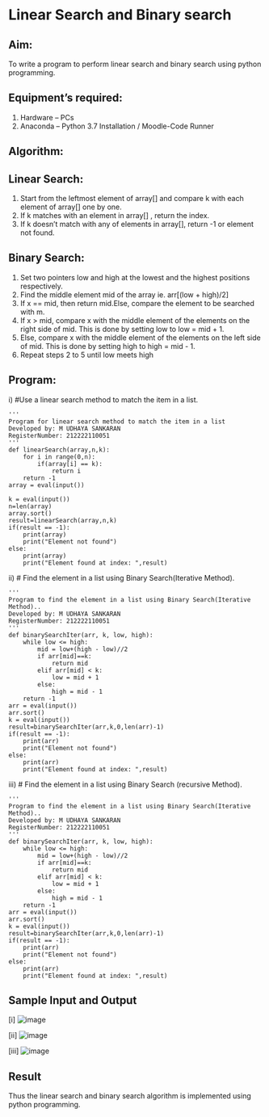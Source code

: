 # Linear Search and Binary search
## Aim:
To write a program to perform linear search and binary search using python programming.
## Equipment’s required:
1.	Hardware – PCs
2.	Anaconda – Python 3.7 Installation / Moodle-Code Runner
## Algorithm:
## Linear Search:
1.	Start from the leftmost element of array[] and compare k with each element of array[] one by one.
2.	If k matches with an element in array[] , return the index.
3.	If k doesn’t match with any of elements in array[], return -1 or element not found.
## Binary Search:
1.	Set two pointers low and high at the lowest and the highest positions respectively.
2.	Find the middle element mid of the array ie. arr[(low + high)/2]
3.	If x == mid, then return mid.Else, compare the element to be searched with m.
4.	If x > mid, compare x with the middle element of the elements on the right side of mid. This is done by setting low to low = mid + 1.
5.	Else, compare x with the middle element of the elements on the left side of mid. This is done by setting high to high = mid - 1.
6.	Repeat steps 2 to 5 until low meets high
## Program:
i)	#Use a linear search method to match the item in a list.
```
''' 
Program for linear search method to match the item in a list
Developed by: M UDHAYA SANKARAN 
RegisterNumber: 212222110051
'''
def linearSearch(array,n,k):
    for i in range(0,n):
        if(array[i] == k):
            return i
    return -1
array = eval(input())

k = eval(input()) 
n=len(array)
array.sort()
result=linearSearch(array,n,k)
if(result == -1):
    print(array)
    print("Element not found")
else:
    print(array)
    print("Element found at index: ",result)

```
ii)	# Find the element in a list using Binary Search(Iterative Method).
```
''' 
Program to find the element in a list using Binary Search(Iterative Method)..
Developed by: M UDHAYA SANKARAN 
RegisterNumber: 212222110051
'''
def binarySearchIter(arr, k, low, high):
    while low <= high:
        mid = low+(high - low)//2
        if arr[mid]==k:
            return mid
        elif arr[mid] < k:
            low = mid + 1
        else:
            high = mid - 1
    return -1
arr = eval(input())
arr.sort()
k = eval(input())
result=binarySearchIter(arr,k,0,len(arr)-1)
if(result == -1):
    print(arr)
    print("Element not found")
else:
    print(arr)
    print("Element found at index: ",result)

```
iii)	# Find the element in a list using Binary Search (recursive Method).
```
''' 
Program to find the element in a list using Binary Search(Iterative Method)..
Developed by: M UDHAYA SANKARAN 
RegisterNumber: 212222110051
'''
def binarySearchIter(arr, k, low, high):
    while low <= high:
        mid = low+(high - low)//2
        if arr[mid]==k:
            return mid
        elif arr[mid] < k:
            low = mid + 1
        else:
            high = mid - 1
    return -1
arr = eval(input())
arr.sort()
k = eval(input())
result=binarySearchIter(arr,k,0,len(arr)-1)
if(result == -1):
    print(arr)
    print("Element not found")
else:
    print(arr)
    print("Element found at index: ",result)

```
## Sample Input and Output
[i]
![image](https://github.com/Udhayasankaran04/Search-Algorithm/assets/119393933/15de19d1-e213-4105-a4e3-4265aee91c11)

[ii]
![image](https://github.com/Udhayasankaran04/Search-Algorithm/assets/119393933/adb88caa-8a1c-4a51-bec3-b2f7adb5b66c)

[iii]
![image](https://github.com/Udhayasankaran04/Search-Algorithm/assets/119393933/5654645f-c885-41fc-949e-aadda910197c)

## Result
Thus the linear search and binary search algorithm is implemented using python programming.
